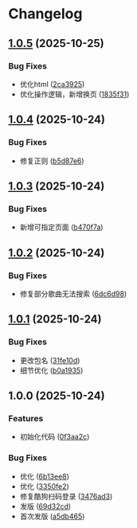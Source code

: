 # Changelog

## [1.0.5](https://github.com/ys7zTS/karin-plugin-music/compare/v1.0.4...v1.0.5) (2025-10-25)


### Bug Fixes

* 优化html ([2ca3925](https://github.com/ys7zTS/karin-plugin-music/commit/2ca392546af7d9bbbcf51ab59b74c01b64b4bad8))
* 优化操作逻辑，新增换页 ([1835f31](https://github.com/ys7zTS/karin-plugin-music/commit/1835f31364cad207267a415f6c0b3eeed2e93f09))

## [1.0.4](https://github.com/ys7zTS/karin-plugin-music/compare/v1.0.3...v1.0.4) (2025-10-24)


### Bug Fixes

* 修复正则 ([b5d87e6](https://github.com/ys7zTS/karin-plugin-music/commit/b5d87e67358f496e29ef6c3d3e2a001df8564643))

## [1.0.3](https://github.com/ys7zTS/karin-plugin-music/compare/v1.0.2...v1.0.3) (2025-10-24)


### Bug Fixes

* 新增可指定页面 ([b470f7a](https://github.com/ys7zTS/karin-plugin-music/commit/b470f7a800188c8add3be7566409039654023d25))

## [1.0.2](https://github.com/ys7zTS/karin-plugin-music/compare/v1.0.1...v1.0.2) (2025-10-24)


### Bug Fixes

* 修复部分歌曲无法搜索 ([6dc6d98](https://github.com/ys7zTS/karin-plugin-music/commit/6dc6d9803b8fb910c8bdc89cc4e516018a67f85a))

## [1.0.1](https://github.com/ys7zTS/karin-plugin-music/compare/v1.0.0...v1.0.1) (2025-10-24)


### Bug Fixes

* 更改包名 ([31fe10d](https://github.com/ys7zTS/karin-plugin-music/commit/31fe10d42f82625e1d455cae2033573d3a6d1f8e))
* 细节优化 ([b0a1935](https://github.com/ys7zTS/karin-plugin-music/commit/b0a193562948673691cc62fcb76ac6d6298e70dc))

## 1.0.0 (2025-10-24)


### Features

* 初始化代码 ([0f3aa2c](https://github.com/ys7zTS/karin-plugin-music/commit/0f3aa2c562ea07136b1478bf38c97daea4fdf2da))


### Bug Fixes

* 优化 ([6b13ee8](https://github.com/ys7zTS/karin-plugin-music/commit/6b13ee82ce175db1e8ccdd752295e9a9ed39063e))
* 优化 ([3350fe2](https://github.com/ys7zTS/karin-plugin-music/commit/3350fe2c8575504c31b196c28d78cc7f5da16e52))
* 修复酷狗扫码登录 ([3476ad3](https://github.com/ys7zTS/karin-plugin-music/commit/3476ad3c4d1dde79329ffef8335bbe167c11ef3a))
* 发版 ([69d32cd](https://github.com/ys7zTS/karin-plugin-music/commit/69d32cdbc8f1551267b54c3a0f5f8e01a47ba570))
* 首次发版 ([a5db465](https://github.com/ys7zTS/karin-plugin-music/commit/a5db465e5914c239ac67e8c338e5f48f7eb0700f))
